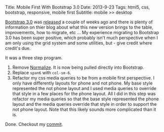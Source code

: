 Title: Mobile First With Bootstrap 3.0
Date: 2013-9-23
Tags: html5, css, bootstrap, responsive, mobile first
Subtitle: mobile >> desktop

[Bootstrap 3.0][] was [released][] a couple of weeks ago and there is plenty of
information on thier blog about what this new version brings to the table,
improvements, how to migrate, etc ... My experience migrating to Bootstrap 3.0
has been super positive, which probably isn't much perspective when I am only
using the grid system and some utilities, but - give credit where credit's due.

It was a three step program.

1. Remove [Normalize][]. It is now being pulled directly into Bootstrap.
2. Replace `span6` with `col-sm-6`.
3. Refactor my css media queries to be from a mobile first perspective. I only
    have differently layouts for phone and not phone. My base style represented
    the not phone layout and I used media queries to override that style in a
    few places for the phone layout. All I did in this step was refactor my
    media queries so that the base style represented the phone layout and the
    media queries override that style in order to support the not phone layout.
    Note that this likely sounds more complicated than it is.

Done. Checkout my [commit][].

[bootstrap 3.0]: http://getbootstrap.com "Bootstrap 3.0"
[commit]: http://github.com/michaelreneer/michaelreneer.github.io/commit/348321845c5928285e768ed84c04dadb508df0ca "Commit"
[normalize]: http://necolas.github.io/normalize.css/ "Normalize"
[released]: http://blog.getbootstrap.com/2013/08/19/bootstrap-3-released/ "Bootstrap 3.0 Released"
